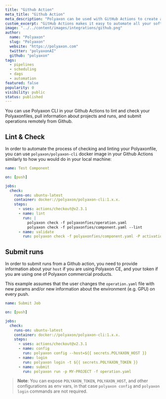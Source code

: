 ```yaml
---
title: "Github Action"
meta_title: "Github Action"
meta_description: "Polyaxon can be used with GitHub Actions to create a continuous machine learning pipeline and CI/CD for Machine Learning Projects."
custom_excerpt: "GitHub Actions makes it easy to automate all your software workflows, now with world-class CI/CD. Build, test, and deploy your code right from GitHub. Make code reviews, branch management, and issue triaging work the way you want."
image: "../../content/images/integrations/github.png"
author:
  name: "Polyaxon"
  slug: "Polyaxon"
  website: "https://polyaxon.com"
  twitter: "polyaxonAI"
  github: "polyaxon"
tags:
  - pipelines
  - scheduling
  - dags
  - automation
featured: false
popularity: 0
visibility: public
status: published
---
```


You can use Polyaxon CLI in your Github Actions to lint and check your Polyaxonfiles, pull information about projects and runs, and submit operations remotely from Github.

## Lint & Check

In order to automate the process of checking and linting your Polyaxonfile, you can use `polyaxon/polyaxon-cli`
docker image in your Github Actions similarly to how you would do in your local machine:

```yaml
name: Test Component

on: [push]

jobs:
  check:
    runs-on: ubuntu-latest
    container: docker://polyaxon/polyaxon-cli:1.x.x.
    steps:
      - uses: actions/checkout@v2.3.1
      - name: lint
        run: |
          polyaxon check -f polyaxonfies/operation.yaml
          polyaxon check -f polyaxonfies/component.yaml --lint
      - name: validate
        run: polyaxon check -f polyaxonfies/component.yaml -P activation=relu -P lr=0.01
```

## Submit runs

In order to submit runs from a Github action, you need to provide information about your `host` if you are using Polyaxon CE,
and your token if you are using one of Polyaxon commercial products.

This example assumes that the user changes the `operation.yaml` file with new params and/or new information about the environment (e.g. GPU) on every push.

```yaml
name: Submit Job

on: [push]

jobs:
  check:
    runs-on: ubuntu-latest
    container: docker://polyaxon/polyaxon-cli:1.x.x.
    steps:
      - uses: actions/checkout@v2.3.1
      - name: config
        run: polyaxon config --host=${{ secrets.POLYAXON_HOST }}
      - name: login
        run: polyaxon login -t ${{ secrets.POLYAXON_TOKEN }}
      - name: submit
        run: polyaxon run -p MY-PROJECT -f operation.yaml
```


> **Note**: You can expose `POLYAXON_TOKEN`, `POLYAXON_HOST`, and other configurations as env vars, in that case `polyaxon config` and `polyaxon login` commands are not required.
